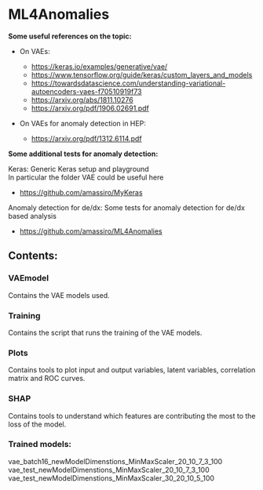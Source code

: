 # ML4Anomalies
**Some useful references on the topic:**  

* On VAEs:
    * https://keras.io/examples/generative/vae/
    * https://www.tensorflow.org/guide/keras/custom_layers_and_models
    * https://towardsdatascience.com/understanding-variational-autoencoders-vaes-f70510919f73
    * https://arxiv.org/abs/1811.10276
    * https://arxiv.org/pdf/1906.02691.pdf  
 
* On VAEs for anomaly detection in HEP:
    * https://arxiv.org/pdf/1312.6114.pdf

**Some additional tests for anomaly detection:**

Keras:
Generic Keras setup and playground  
In particular the folder VAE could be useful here
* https://github.com/amassiro/MyKeras

Anomaly detection for de/dx:
Some tests for anomaly detection for de/dx based analysis
* https://github.com/amassiro/ML4Anomalies


## Contents:
### VAEmodel 
Contains the VAE models used.

### Training  
Contains the script that runs the training of the VAE models.

### Plots  
Contains tools to plot input and output variables, latent variables, correlation matrix and ROC curves.

### SHAP  
Contains tools to understand which features are contributing the most to the loss of the model.

### Trained models:
vae_batch16_newModelDimenstions_MinMaxScaler_20_10_7_3_100  
vae_test_newModelDimenstions_MinMaxScaler_20_10_7_3_100    
vae_test_newModelDimenstions_MinMaxScaler_30_20_10_5_100 


